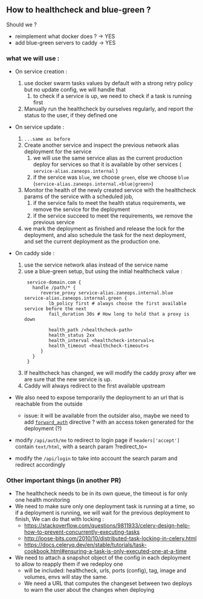## How to healthcheck and blue-green ?

Should we ?

- reimplement what docker does ? -> YES
- add blue-green servers to caddy -> YES

### what we will use :

- On service creation :
    1. use docker swarm tasks values by default with a strong retry policy but no update config, we will handle that
        1. to check if a service is up, we need to check if a task is running first
    2. Manually run the healthcheck by ourselves regularly, and report the status to the user, if they defined one

- On service update :
    1. `...same as before`
    2. Create another service and inspect the previous network alias deployment for the service
        1. we will use the same service alias as the current production deploy for services so that it is available by
           other services ( `service-alias.zaneops.internal` )
        2. if the service was `blue`, we choose `green`, else we
           choose `blue` (`service-alias.zaneops.internal.<blue|green>`)
    3. Monitor the health of the newly created service with the healthcheck params of the service
       with a scheduled job,
        1. if the service fails to meet the health status requirements, we remove the service for the
           deployment
        2. if the service succeed to meet the requirements, we remove the previous service
    4. we mark the deployment as finished and release the lock for the deployment,
       and also schedule the task for the next deployment, and set the current deployment as the production one.

- On caddy side :
    1. use the service network alias instead of the service name
    2. use a blue-green setup, but using the initial healthcheck value :
       ```shell
        service-domain.com {
          handle /path/* {
             reverse_proxy service-alias.zaneops.internal.blue service-alias.zaneops.internal.green {
                lb_policy first # always choose the first available service before the next
                fail_duration 30s # How long to hold that a proxy is down

                health_path /<healthcheck-path>
                health_status 2xx
                health_interval <healthcheck-interval>s
                health_timeout <healthcheck-timeout>s
             }
          }
        }
       ```
    3. If healthcheck has changed, we will modify the caddy proxy after we are sure that the new service is up.
    4. Caddy will always redirect to the first available upstream

- We also need to expose temporarily the deployment to an url that is reachable from the outside
    - issue: it will be available from the outsider also, maybe we need to add
      [`forward_auth`](https://caddyserver.com/docs/caddyfile/directives/forward_auth) directive ?
      with an access token generated for the deployment (?)
- modify `/api/auth/me` to redirect to login page if `headers['accept']` contain `text/html`, with a search param
  ?redirect_to=<uri>
- modify the `/api/login` to take into account the search param and redirect accordingly

### Other important things (in another PR)

- The healthcheck needs to be in its own queue, the timeout is for only one health monitoring
- We need to make sure only one deployment task is running at a time, so if a deployment is running,
  we will wait for the previous deployment to finish, We can do that with locking :
    - https://stackoverflow.com/questions/9811933/celery-design-help-how-to-prevent-concurrently-executing-tasks
    - http://loose-bits.com/2010/10/distributed-task-locking-in-celery.html
    - https://docs.celeryq.dev/en/stable/tutorials/task-cookbook.html#ensuring-a-task-is-only-executed-one-at-a-time
- We need to attach a snapshot object of the config in each deployment to allow to reapply them if we redeploy
  one
    - will be included: healthcheck, urls, ports (config), tag, image and volumes, envs will stay the same.
    - We need a URL that computes the changeset between two deploys to warn the user about the changes when deploying